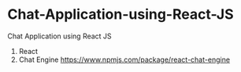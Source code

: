 # Chat-Application-using-React-JS
Chat Application using React JS

1) React
2) Chat Engine https://www.npmjs.com/package/react-chat-engine
